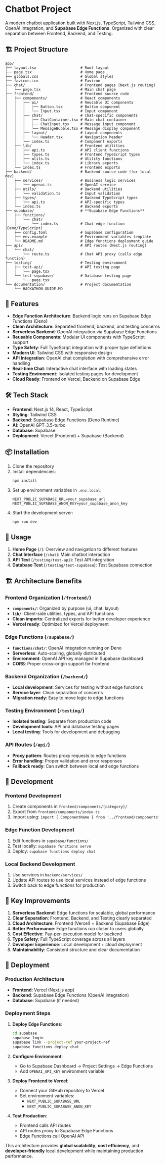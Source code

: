 # Chatbot Project

A modern chatbot application built with Next.js, TypeScript, Tailwind CSS, OpenAI integration, and **Supabase Edge Functions**.
Organized with clear separation between Frontend, Backend, and Testing.

## 🏗️ Project Structure

```
app/
├── layout.tsx                    # Root layout
├── page.tsx                      # Home page
├── globals.css                   # Global styles
├── favicon.ico                   # Favicon
├── chat/                         # Frontend pages (Next.js routing)
│   └── page.tsx                  # Main chat page
├── frontend/                     # Frontend source code
│   ├── components/               # React components
│   │   ├── ui/                   # Reusable UI components
│   │   │   ├── Button.tsx        # Button component
│   │   │   └── Input.tsx         # Input component
│   │   ├── chat/                 # Chat-specific components
│   │   │   ├── ChatContainer.tsx # Main chat container
│   │   │   ├── ChatInput.tsx     # Message input component
│   │   │   └── MessageBubble.tsx # Message display component
│   │   ├── layout/               # Layout components
│   │   │   └── Header.tsx        # Navigation header
│   │   └── index.ts              # Component exports
│   ├── lib/                      # Frontend utilities
│   │   ├── api.ts                # API client functions
│   │   ├── types.ts              # Frontend TypeScript types
│   │   ├── utils.ts              # Utility functions
│   │   └── index.ts              # Library exports
│   └── index.ts                  # Frontend exports
├── backend/                      # Backend source code (for local dev)
│   ├── services/                 # Business logic services
│   │   └── openai.ts             # OpenAI service
│   ├── utils/                    # Backend utilities
│   │   └── validation.ts         # Input validation
│   ├── types/                    # Backend TypeScript types
│   │   └── api.ts                # API-specific types
│   └── index.ts                  # Backend exports
├── supabase/                     # **Supabase Edge Functions**
│   ├── functions/
│   │   └── chat/
│   │       └── index.ts          # Chat edge function (Deno/TypeScript)
│   ├── config.toml               # Supabase configuration
│   ├── env.example               # Environment variables template
│   └── README.md                 # Edge functions deployment guide
├── api/                          # API routes (Next.js routing)
│   └── chat/
│       └── route.ts              # Chat API proxy (calls edge function)
├── testing/                      # Testing environment
│   ├── test-api/                 # API testing page
│   │   └── page.tsx
│   └── test-supabase/            # Database testing page
│       └── page.tsx
└── documentation/                # Project documentation
    └── HACKATHON-GUIDE.MD
```

## 🚀 Features

- **Edge Function Architecture**: Backend logic runs on Supabase Edge Functions (Deno)
- **Clean Architecture**: Separated frontend, backend, and testing concerns
- **Serverless Backend**: OpenAI integration via Supabase Edge Functions
- **Reusable Components**: Modular UI components with TypeScript support
- **Type Safety**: Full TypeScript integration with proper type definitions
- **Modern UI**: Tailwind CSS with responsive design
- **API Integration**: OpenAI chat completion with comprehensive error handling
- **Real-time Chat**: Interactive chat interface with loading states
- **Testing Environment**: Isolated testing pages for development
- **Cloud Ready**: Frontend on Vercel, Backend on Supabase Edge

## 🛠️ Tech Stack

- **Frontend**: Next.js 14, React, TypeScript
- **Styling**: Tailwind CSS
- **Backend**: Supabase Edge Functions (Deno Runtime)
- **AI**: OpenAI GPT-3.5-turbo
- **Database**: Supabase
- **Deployment**: Vercel (Frontend) + Supabase (Backend)

## 📦 Installation

1. Clone the repository
2. Install dependencies:
   ```bash
   npm install
   ```
3. Set up environment variables in `.env.local`:
   ```env
   NEXT_PUBLIC_SUPABASE_URL=your_supabase_url
   NEXT_PUBLIC_SUPABASE_ANON_KEY=your_supabase_anon_key
   ```
4. Start the development server:
   ```bash
   npm run dev
   ```

## 🎯 Usage

1. **Home Page** (`/`): Overview and navigation to different features
2. **Chat Interface** (`/chat`): Main chatbot interaction
3. **API Test** (`/testing/test-api`): Test API integration
4. **Database Test** (`/testing/test-supabase`): Test Supabase connection

## 🏗️ Architecture Benefits

### Frontend Organization (`/frontend/`)
- **`components/`**: Organized by purpose (ui, chat, layout)
- **`lib/`**: Client-side utilities, types, and API functions
- **Clean imports**: Centralized exports for better developer experience
- **Vercel ready**: Optimized for Vercel deployment

### **Edge Functions (`/supabase/`)**
- **`functions/chat/`**: OpenAI integration running on Deno
- **Serverless**: Auto-scaling, globally distributed
- **Environment**: OpenAI API key managed in Supabase dashboard
- **CORS**: Proper cross-origin support for frontend

### Backend Organization (`/backend/`)
- **Local development**: Services for testing without edge functions
- **Service layer**: Clean separation of concerns
- **Migration ready**: Easy to move logic to edge functions

### Testing Environment (`/testing/`)
- **Isolated testing**: Separate from production code
- **Development tools**: API and database testing pages
- **Local testing**: Tools for development and debugging

### API Routes (`/api/`)
- **Proxy pattern**: Routes proxy requests to edge functions
- **Error handling**: Proper validation and error responses
- **Fallback ready**: Can switch between local and edge functions

## 🔧 Development

### Frontend Development
1. Create components in `frontend/components/[category]/`
2. Export from `frontend/components/index.ts`
3. Import using: `import { ComponentName } from '../frontend/components'`

### **Edge Function Development**
1. Edit functions in `supabase/functions/`
2. Test locally: `supabase functions serve`
3. Deploy: `supabase functions deploy chat`

### Local Backend Development
1. Use services in `backend/services/`
2. Update API routes to use local services instead of edge functions
3. Switch back to edge functions for production

## 📝 Key Improvements

1. **Serverless Backend**: Edge functions for scalable, global performance
2. **Clear Separation**: Frontend, Backend, and Testing clearly separated
3. **Cloud Architecture**: Frontend (Vercel) + Backend (Supabase Edge)
4. **Better Performance**: Edge functions run closer to users globally
5. **Cost Effective**: Pay-per-execution model for backend
6. **Type Safety**: Full TypeScript coverage across all layers
7. **Developer Experience**: Local development + cloud deployment
8. **Maintainability**: Consistent structure and clear documentation

## 🚀 Deployment

### **Production Architecture**
- **Frontend**: Vercel (Next.js app)
- **Backend**: Supabase Edge Functions (OpenAI integration)
- **Database**: Supabase (if needed)

### **Deployment Steps**

1. **Deploy Edge Functions**:
   ```bash
   cd supabase
   supabase login
   supabase link --project-ref your-project-ref
   supabase functions deploy chat
   ```

2. **Configure Environment**:
   - Go to Supabase Dashboard → Project Settings → Edge Functions
   - Add `OPENAI_API_KEY` environment variable

3. **Deploy Frontend to Vercel**:
   - Connect your GitHub repository to Vercel
   - Set environment variables:
     - `NEXT_PUBLIC_SUPABASE_URL`
     - `NEXT_PUBLIC_SUPABASE_ANON_KEY`

4. **Test Production**:
   - Frontend calls API routes
   - API routes proxy to Supabase Edge Functions
   - Edge Functions call OpenAI API

This architecture provides **global scalability**, **cost efficiency**, and **developer-friendly** local development while maintaining production performance. 